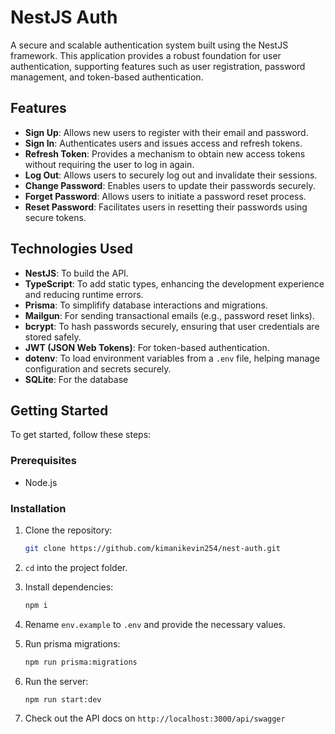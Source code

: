 # NestJS Auth

A secure and scalable authentication system built using the NestJS framework. This application provides a robust foundation for user authentication, supporting features such as user registration, password management, and token-based authentication.

## Features

-   **Sign Up**: Allows new users to register with their email and password.
-   **Sign In**: Authenticates users and issues access and refresh tokens.
-   **Refresh Token**: Provides a mechanism to obtain new access tokens without requiring the user to log in again.
-   **Log Out**: Allows users to securely log out and invalidate their sessions.
-   **Change Password**: Enables users to update their passwords securely.
-   **Forget Password**: Allows users to initiate a password reset process.
-   **Reset Password**: Facilitates users in resetting their passwords using secure tokens.

## Technologies Used

-   **NestJS**: To build the API.
-   **TypeScript**: To add static types, enhancing the development experience and reducing runtime errors.
-   **Prisma**: To simplifify database interactions and migrations.
-   **Mailgun**: For sending transactional emails (e.g., password reset links).
-   **bcrypt**: To hash passwords securely, ensuring that user credentials are stored safely.
-   **JWT (JSON Web Tokens)**: For token-based authentication.
-   **dotenv**: To load environment variables from a `.env` file, helping manage configuration and secrets securely.
-   **SQLite**: For the database

## Getting Started

To get started, follow these steps:

### Prerequisites

-   Node.js

### Installation

1. Clone the repository:

    ```bash
    git clone https://github.com/kimanikevin254/nest-auth.git
    ```

2. `cd` into the project folder.

3. Install dependencies:

    ```bash
    npm i
    ```

4. Rename `env.example` to `.env` and provide the necessary values.

5. Run prisma migrations:

    ```bash
    npm run prisma:migrations
    ```

6. Run the server:

    ```bash
    npm run start:dev
    ```

7. Check out the API docs on `http://localhost:3000/api/swagger`
